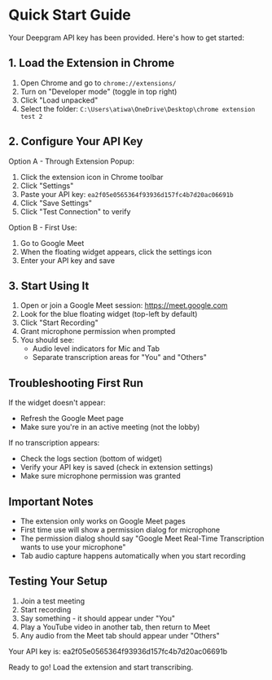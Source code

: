 # Quick Start Guide

Your Deepgram API key has been provided. Here's how to get started:

## 1. Load the Extension in Chrome

1. Open Chrome and go to `chrome://extensions/`
2. Turn on "Developer mode" (toggle in top right)
3. Click "Load unpacked"
4. Select the folder: `C:\Users\atiwa\OneDrive\Desktop\chrome extension test 2`

## 2. Configure Your API Key

Option A - Through Extension Popup:
1. Click the extension icon in Chrome toolbar
2. Click "Settings"
3. Paste your API key: `ea2f05e0565364f93936d157fc4b7d20ac06691b`
4. Click "Save Settings"
5. Click "Test Connection" to verify

Option B - First Use:
1. Go to Google Meet
2. When the floating widget appears, click the settings icon
3. Enter your API key and save

## 3. Start Using It

1. Open or join a Google Meet session: https://meet.google.com
2. Look for the blue floating widget (top-left by default)
3. Click "Start Recording"
4. Grant microphone permission when prompted
5. You should see:
   - Audio level indicators for Mic and Tab
   - Separate transcription areas for "You" and "Others"

## Troubleshooting First Run

If the widget doesn't appear:
- Refresh the Google Meet page
- Make sure you're in an active meeting (not the lobby)

If no transcription appears:
- Check the logs section (bottom of widget)
- Verify your API key is saved (check in extension settings)
- Make sure microphone permission was granted

## Important Notes

- The extension only works on Google Meet pages
- First time use will show a permission dialog for microphone
- The permission dialog should say "Google Meet Real-Time Transcription wants to use your microphone"
- Tab audio capture happens automatically when you start recording

## Testing Your Setup

1. Join a test meeting
2. Start recording
3. Say something - it should appear under "You"
4. Play a YouTube video in another tab, then return to Meet
5. Any audio from the Meet tab should appear under "Others"

Your API key is: ea2f05e0565364f93936d157fc4b7d20ac06691b

Ready to go! Load the extension and start transcribing.